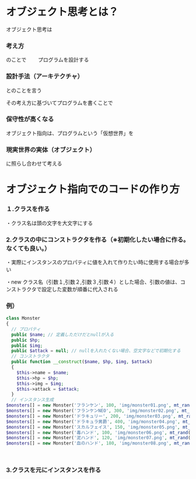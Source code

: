 # オブジェクト思考とは？

オブジェクト思考は
### 考え方　　　
のことで　　
プログラムを設計する
### 設計手法（アーキテクチャ）

とのことを言う

その考え方に基づいてプログラムを書くことで
### 保守性が高くなる

オブジェクト指向は、プログラムという「仮想世界」を

### 現実世界の実体（オブジェクト）

に照らし合わせて考える

# オブジェクト指向でのコードの作り方
### １.クラスを作る　　
・クラス名は頭の文字を大文字にする
### 2.クラスの中にコンストラクタを作る（※初期化したい場合に作る。なくても良い。）  
・実際にインスタンスのプロパティに値を入れて作りたい時に使用する場合が多い 

・new クラス名（引数１,引数２,引数３,引数４）とした場合、引数の値は、コンストラクタで設定した変数が順番に代入される

### 例）
```php
class Monster
{
  // プロパティ
  public $name; // 定義しただけだとnullが入る
  public $hp;
  public $img;
  public $attack = null; // nullを入れたくない場合、空文字などで初期化する
  // コンストラクタ
  public function __construct($name, $hp, $img, $attack)
  {
    $this->name = $name;
    $this->hp = $hp;
    $this->img = $img;
    $this->attack = $attack;
  }
  // インスタンス生成
$monsters[] = new Monster('フランケン', 100, 'img/monster01.png', mt_rand(20, 40));
$monsters[] = new Monster('フランケンNEO', 300, 'img/monster02.png', mt_rand(20, 60));
$monsters[] = new Monster('ドラキュリー', 200, 'img/monster03.png', mt_rand(30, 50));
$monsters[] = new Monster('ドラキュラ男爵', 400, 'img/monster04.png', mt_rand(50, 80));
$monsters[] = new Monster('スカルフェイス', 150, 'img/monster05.png', mt_rand(30, 60));
$monsters[] = new Monster('毒ハンド', 100, 'img/monster06.png', mt_rand(10, 30));
$monsters[] = new Monster('泥ハンド', 120, 'img/monster07.png', mt_rand(20, 30));
$monsters[] = new Monster('血のハンド', 180, 'img/monster08.png', mt_rand(30, 50));

  
```

### 3.クラスを元にインスタンスを作る　　　





